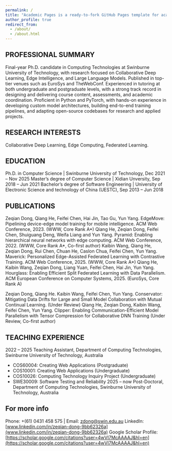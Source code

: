 ```yaml
---
permalink: /
title: "Academic Pages is a ready-to-fork GitHub Pages template for academic personal websites"
author_profile: true
redirect_from: 
  - /about/
  - /about.html
---
```


PROFESSIONAL SUMMARY
------
Final-year Ph.D. candidate in Computing Technologies at Swinburne University of Technology, with research focused on Collaborative Deep Learning, Edge Intelligence, and Large Language Models. Published in top-tier venues such as EuroSys and TheWebConf.
Experienced in tutoring at both undergraduate and postgraduate levels, with a strong track record in designing and delivering course content, assessments, and academic coordination.
Proficient in Python and PyTorch, with hands-on experience in developing custom model architectures, building end-to-end training pipelines, and adapting open-source codebases for research and applied projects.

RESEARCH INTERESTS
------
Collaborative Deep Learning, Edge Computing, Federated Learning. 

EDUCATION
------
Ph.D. in Computer Science | Swinburne University of Technology, Dec 2021 – Nov 2025
Master’s degree of Computer Science | Xidian Unversity, Sep 2018 – Jun 2021
Bachelor’s degree of Software Engineering | University of Electronic Science and technology of China (UESTC), Sep 2013 – Jun 2018

PUBLICATIONS
------
Zeqian Dong, Qiang He, Feifei Chen, Hai Jin, Tao Gu, Yun Yang. EdgeMove: Pipelining device-edge model training for mobile intelligence. ACM Web Conference, 2023. (WWW, Core Rank A*)
Qiang He, Zeqian Dong, Feifei Chen, Shuiguang Deng, Weifa Liang and Yun Yang. Pyramid: Enabling hierarchical neural networks with edge computing. ACM Web Conference, 2022. (WWW, Core Rank A*, Co-first author)
Kaibin Wang, Qiang He, Zeqian Dong, Rui Chen, Chuan He, Caslon Chua, Feifei Chen, Yun Yang. Maverick: Personalized Edge-Assisted Federated Learning with Contrastive Training. ACM Web Conference, 2025. (WWW, Core Rank A*)
Qiang He, Kaibin Wang, Zeqian Dong, Liang Yuan, Feifei Chen, Hai Jin, Yun Yang. Hourglass: Enabling Efficient Split Federated Learning with Data Parallelism. ACM European Conference on Computer Systems, 2025. (EuroSys, Core Rank A)

Zeqian Dong, Qiang He. Kaibin Wang, Feifei Chen, Yun Yang. Conservator: Mitigating Data Drifts for Large and Small Model Collaboration with Mutual Continual Learning. (Under Review)
Qiang He, Zeqian Dong, Kaibin Wang, Feifei Chen, Yun Yang. Clipper: Enabling Communication-Efficient Model Parallelism with Tensor Compression for Collaborative DNN Training (Under Review, Co-first author)

TEACHING EXPERIENCE
------
2022 – 2025 Teaching Assistant, Department of Computing Technologies, Swinburne University of Technology, Australia
-	COS60004: Creating Web Applications (Postgraduate)
-	COS10001: Creating Web Applications (Undergraduate)
-	COS10026: Computing Technology Inquiry Project (Undergraduate)
- SWE30009: Software Testing and Reliability
2025 – now Post-Doctoral, Department of Computing Technologies, Swinburne University of Technology, Australia


For more info
------
Phone: +(61) 0431 458 575 | Email: [zdong@swin.edu.au](mailto:zdong@swin.edu.au)
LinkedIn: [www.linkedin.com/in/zeqian-dong-9bb62326a](www.linkedin.com/in/zeqian-dong-9bb62326a)
Google Scholar Profile: [https://scholar.google.com/citations?user=4wVI7McAAAAJ&hl=en](https://scholar.google.com/citations?user=4wVI7McAAAAJ&hl=en)
